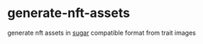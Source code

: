 # generate-nft-assets

generate nft assets in [sugar](https://github.com/metaplex-foundation/sugar) compatible format from trait images
